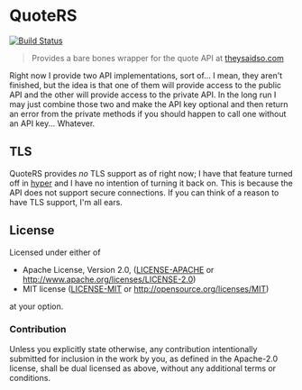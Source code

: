 QuoteRS
=======

[![Build Status](https://travis-ci.org/archer884/quoters.svg?branch=master)](https://travis-ci.org/archer884/quoters)

> Provides a bare bones wrapper for the quote API at [theysaidso.com][tss]

Right now I provide two API implementations, sort of... I mean, they aren't finished, but the idea is that one of them will provide access to the public API and the other will provide access to the private API. In the long run I may just combine those two and make the API key optional and then return an error from the private methods if you should happen to call one without an API key... Whatever.

## TLS

QuoteRS provides *no* TLS support as of right now; I have that feature turned off in [hyper][hyp] and I have no intention of turning it back on. This is because the API does not support secure connections. If you can think of a reason to have TLS support, I'm all ears.

## License

Licensed under either of

 * Apache License, Version 2.0, ([LICENSE-APACHE][APC] or http://www.apache.org/licenses/LICENSE-2.0)
 * MIT license ([LICENSE-MIT][MIT] or http://opensource.org/licenses/MIT)

at your option.

### Contribution

Unless you explicitly state otherwise, any contribution intentionally submitted for inclusion in the work by you, as defined in the Apache-2.0 license, shall be dual licensed as above, without any additional terms or conditions.

[tss]:https://theysaidso.com/api/
[hyp]:https://github.com/hyperium/hyper
[APC]:https://github.com/archer884/quoters/blob/master/LICENSE-APACHE
[MIT]:https://github.com/archer884/quoters/blob/master/LICENSE-MIT
